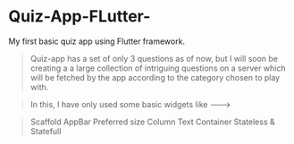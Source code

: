 # Quiz-App-FLutter-
My first basic quiz app using Flutter framework.

> Quiz-app has a set of only 3 questions as of now, but I will soon be creating a a large collection of intriguing questions on a server    which will be fetched by the app according to the category chosen to play with.

> In this, I have only used some basic widgets like ---> 
  
  > Scaffold
  > AppBar
  > Preferred size
  > Column
  > Text
  > Container
  > Stateless &
  > Statefull 
